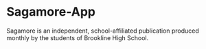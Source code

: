 # Sagamore-App
Sagamore is an independent, school-affiliated publication produced monthly by the students of Brookline High School.

